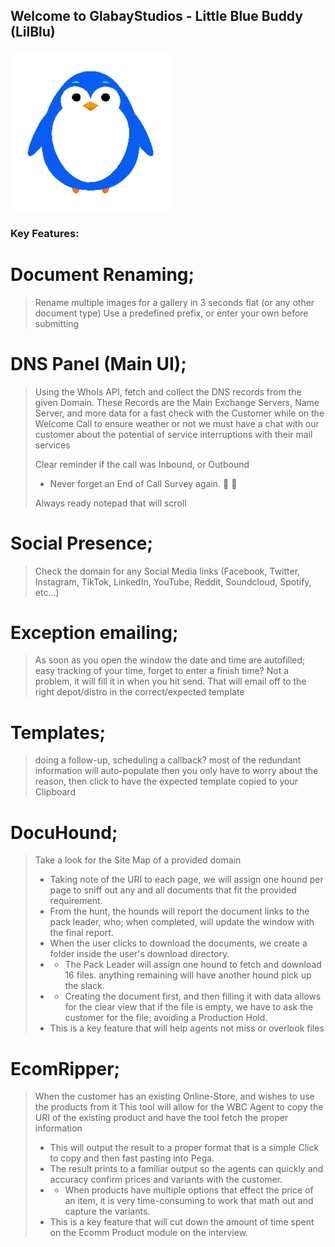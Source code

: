 ## Welcome to GlabayStudios - Little Blue Buddy (LilBlu)

<img alt="LittleBlue" src="lilblu-large.png"/>

### Key Features:
# Document Renaming;
> Rename multiple images for a gallery in 3 seconds flat (or any other document type)
> Use a predefined prefix, or enter your own before submitting

# DNS Panel (Main UI);
> Using the WhoIs API, fetch and collect the DNS records from the given Domain.
> These Records are the Main Exchange Servers, Name Server, and more data for a fast check with the Customer while on the Welcome Call to ensure weather or not we must have a chat with our customer about the potential of service interruptions with their mail services
> 
> Clear reminder if the call was Inbound, or Outbound
> - Never forget an End of Call Survey again. 😤 🤦
> 
> Always ready notepad that will scroll

# Social Presence;
> Check the domain for any Social Media links (Facebook, Twitter, Instagram, TikTok, LinkedIn, YouTube, Reddit, Soundcloud, Spotify, etc...)

# Exception emailing;
> As soon as you open the window the date and time are autofilled; easy tracking of your time, forget to enter a finish time? Not a problem, it will fill it in when you hit send. That will email off to the right depot/distro in the correct/expected template

# Templates;
> doing a follow-up, scheduling a callback? most of the redundant information will auto-populate then you only have to worry about the reason, then click to have the expected template copied to your Clipboard

# DocuHound;
> Take a look for the Site Map of a provided domain
> - Taking note of the URI to each page, we will assign one hound per page to sniff out any and all documents that fit the provided requirement.
> - From the hunt, the hounds will report the document links to the pack leader, who; when completed, will update the window with the final report.
> - When the user clicks to download the documents, we create a folder inside the user's download directory.
> - - The Pack Leader will assign one hound to fetch and download 16 files. anything remaining will have another hound pick up the slack.
> - - Creating the document first, and then filling it with data allows for the clear view that if the file is empty, we have to ask the customer for the file; avoiding a Production Hold.
> - This is a key feature that will help agents not miss or overlook files

# EcomRipper;
> When the customer has an existing Online-Store, and wishes to use the products from it
> This tool will allow for the WBC Agent to copy the URI of the existing product and have the tool fetch the proper information
> - This will output the result to a proper format that is a simple Click to copy and then fast pasting into Pega.
> - The result prints to a familiar output so the agents can quickly and accuracy confirm prices and variants with the customer.
> - - When products have multiple options that effect the price of an item, it is very time-consuming to work that math out and capture the variants.
> - This is a key feature that will cut down the amount of time spent on the Ecomm Product module on the interview.
